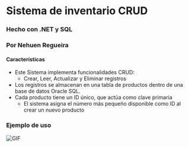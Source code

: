 # Sistema de inventario CRUD
### Hecho con .NET y SQL
### Por Nehuen Regueira

#### Características
- Este Sistema implementa funcionalidades CRUD:
    - Crear, Leer, Actualizar y Eliminar registros
- Los registros se almacenan en una tabla de productos dentro de una base de datos Oracle SQL.
- Cada producto tiene un ID único, que actúa como clave primaria
    - El sistema asigna el número más pequeño disponible como ID al crear un nuevo producto

### Ejemplo de uso


  ![GIF](./Gifs/UtilizacionInventario.gif)
